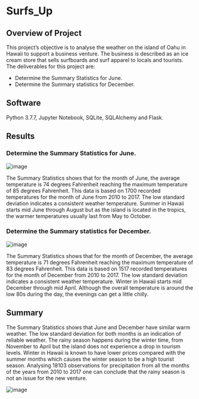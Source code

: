 # **Surfs_Up**

## Overview of Project
This project’s objective is to analyse the weather on the island of Oahu in Hawaii to support a business venture. The business is described as an ice cream store that sells surfboards and surf apparel to locals and tourists. The deliverables for this project are:

*	Determine the Summary Statistics for June.
* 	Determine the Summary statistics for December.

## Software
Python 3.7.7, Jupyter Notebook, SQLite, SQLAlchemy and Flask. 

## Results 

### Determine the Summary Statistics for June.

![image](https://user-images.githubusercontent.com/86136535/131220645-ffc7a9e1-77f0-440f-835e-bbf97104482a.png)

The Summary Statistics shows that for the month of June, the average temperature is 74 degrees Fahrenheit reaching the maximum temperature of 85 degrees Fahrenheit.  This data is based on 1700 recorded temperatures for the month of June from 2010 to 2017. The low standard deviation indicates a consistent weather temperature.
Summer in Hawaii starts mid June through August but as the island is located in the tropics, the warmer temperatures usually last from May to October.

### Determine the Summary statistics for December.

![image](https://user-images.githubusercontent.com/86136535/131220676-7162f4eb-eff9-4511-bbbf-05cc741ff9e2.png)

The Summary Statistics shows that for the month of December, the average temperature is 71 degrees Fahrenheit reaching the maximum temperature of 83 degrees Fahrenheit.  This data is based on 1517 recorded temperatures for the month of December from 2010 to 2017. The low standard deviation indicates a consistent weather temperature.
Winter in Hawaii starts mid December through mid April. Although the overall temperature is around the low 80s during the day, the evenings can get a little chilly. 

## Summary

The Summary Statistics shows that June and December have similar warm weather. The low standard deviation for both months is an indication of reliable weather. 
The rainy season happens during the winter time, from November to April but the island does not experience a drop in tourism levels. Winter in Hawaii is known to have lower prices compared with the summer months which causes the winter season to be a high tourist season. Analysing 18103 observations for precipitation from all the months of the years from 2010 to 2017 one can conclude that the rainy season is not an issue for the new venture.

![image](https://user-images.githubusercontent.com/86136535/131220712-870abcf4-ce09-4a3d-99a9-866f715b1f68.png)
